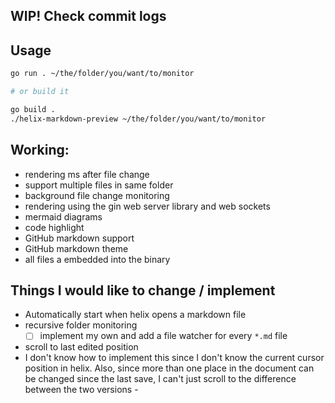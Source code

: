 ## WIP! Check commit logs 

## Usage

```bash
go run . ~/the/folder/you/want/to/monitor

# or build it 

go build . 
./helix-markdown-preview ~/the/folder/you/want/to/monitor
```

## Working: 

- rendering ms after file change
- support multiple files in same folder
- background file change monitoring 
- rendering using the gin web server library and web sockets
- mermaid diagrams 
- code highlight
- GitHub markdown support 
- GitHub markdown theme
- all files a embedded into the binary

## Things I would like to change / implement

- Automatically start when helix opens a markdown file
- recursive folder monitoring
  - [ ] implement my own and add a file watcher for every `*.md` file
- scroll to last edited position
- I don't know how to implement this since I don't know the current cursor position in helix. Also, since more than one place in the document can be changed since the last save, I can't just scroll to the difference between the two versions  - 
